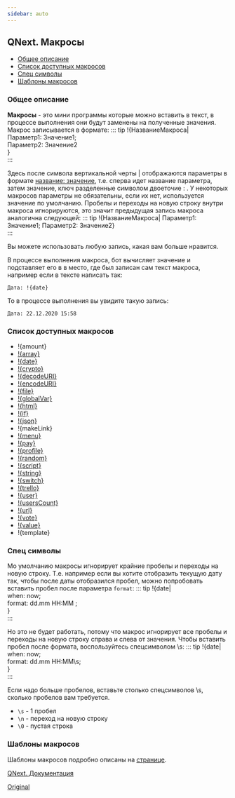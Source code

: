```yaml
---
sidebar: auto
---
```


## QNext. Макросы
* [Общее описание](#общее-описание)
* [Список доступных макросов](#список-доступных-макросов)
* [Спец символы](#спец-символы)
* [Шаблоны макросов](#шаблоны-макросов)
### Общее описание

**Макросы** - это мини программы которые можно вставить в текст, в процессе выполнения они будут заменены на полученные значения. Макрос записывается в формате:
::: tip
!{НазваниеМакроса|<br> Параметр1: Значение1;<br> Параметр2: Значение2<br>}<br>
:::

Здесь после символа вертикальной черты | отображаются параметры в формате <u>название: значение</u>, т.е. сперва идет название параметра, затем значение, ключ разделенные символом двоеточие : . У некоторых макросов параметры не обязательны, если их нет, используется значение по умолчанию. Пробелы и переходы на новую строку внутри макроса игнорируются, это значит предыдущая запись макроса аналогична следующей:
::: tip
!{НазваниеМакроса| Параметр1: Значение1; Параметр2: Значение2}<br>
:::

Вы можете использовать любую запись, какая вам больше нравится.

В процессе выполнения макроса, бот вычисляет значение и подставляет его в в место, где был записан сам текст макроса, например если в тексте написать так:

`Дата: !{date}`

То в процессе выполнения вы увидите такую запись:

`Дата: 22.12.2020 15:58`


### Список доступных макросов
* !{amount}
* [!{array}](/docs-test/ph/macros/array)
* [!{date}](/docs-test/ph/macros/date)
* [!{crypto}](/docs-test/ph/macros/crypto)
* [!{decodeURI}](/docs-test/ph/macros/encodeuri)
* [!{encodeURI}](/docs-test/ph/macros/encodeuri)
* [!{file}](/docs-test/ph/macros/file)
* [!{globalVar}](/docs-test/ph/macros/globalvar)
* [!{html}](/docs-test/ph/macros/html)
* [!{if}](/docs-test/ph/macros/if)
* [!{json}](/docs-test/ph/macros/json)
* !{makeLink}
* [!{menu}](/docs-test/ph/macros/menu)
* [!{pay}](/docs-test/ph/macros/pay)
* [!{profile}](/docs-test/ph/macros/profile)
* [!{random}](/docs-test/ph/macros/random)
* [!{script}](/docs-test/ph/script)
* [!{string}](/docs-test/ph/macros/string)
* [!{switch}](/docs-test/ph/macros/switch)
* [!{trello}](/docs-test/ph/macros/trello)
* [!{user}](/docs-test/ph/macros/user)
* [!{usersCount}](/docs-test/ph/macros/usercount)
* [!{url}](/docs-test/ph/macros/url)
* [!{vote}](/docs-test/ph/macros/vote)
* [!{value}](/docs-test/ph/macros/value)
* !{template}


### Спец символы

Мо умолчанию макросы игнорирует крайние пробелы и переходы на новую строку. Т.е. например если вы хотите отобразить текущую дату так, чтобы после даты отобразился пробел, можно попробовать вставить пробел после параметра `format`:
::: tip
!{date|<br> when: now;<br> format: dd.mm HH:MM   ;<br>}<br>
:::

Но это не будет работать, потому что макрос игнорирует все пробелы и переходы на новую строку справа и слева от значения. Чтобы вставить пробел после формата, воспользуйтесь спецсимволом \s:
::: tip
!{date|<br> when: now;<br> format: dd.mm HH:MM\s;<br>}<br>
:::

Если надо больше пробелов, вставьте столько спецсимволов \s, сколько пробелов вам требуется.
* `\s` - 1 пробел
* `\n` - переход на новую строку
* `\0` - пустая строка


### Шаблоны макросов

Шаблоны макросов подробно описаны на [странице](/docs-test/ph/macros/template).



[QNext. Документация](/docs-test/ph)



[Original](https://telegra.ph/QNext-Macroses-12-22)